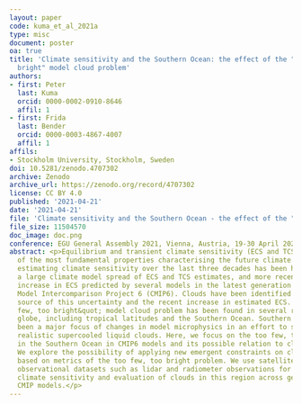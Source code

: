 ```yaml
---
layout: paper
code: kuma_et_al_2021a
type: misc
document: poster
oa: true
title: 'Climate sensitivity and the Southern Ocean: the effect of the "too few, too
  bright" model cloud problem'
authors:
- first: Peter
  last: Kuma
  orcid: 0000-0002-0910-8646
  affil: 1
- first: Frida
  last: Bender
  orcid: 0000-0003-4867-4007
  affil: 1
affils:
- Stockholm University, Stockholm, Sweden
doi: 10.5281/zenodo.4707302
archive: Zenodo
archive_url: https://zenodo.org/record/4707302
license: CC BY 4.0
published: '2021-04-21'
date: '2021-04-21'
file: 'Climate sensitivity and the Southern Ocean - the effect of the "too few, too bright" model cloud problem.pdf'
file_size: 11504570
doc_image: doc.png
conference: EGU General Assembly 2021, Vienna, Austria, 19-30 April 2021
abstract: <p>Equilibrium and transient climate sensitivity (ECS and TCS) are some
  of the most fundamental properties characterising the future climate. Progress in
  estimating climate sensitivity over the last three decades has been hampered by
  a large climate model spread of ECS and TCS estimates, and more recently by a large
  increase in ECS predicted by several models in the latest generation of the Climate
  Model Intercomparison Project 6 (CMIP6). Clouds have been identified as the major
  source of this uncertainty and the recent increase in estimated ECS. A &quot;too
  few, too bright&quot; model cloud problem has been found in several regions of the
  globe, including tropical latitudes and the Southern Ocean. Southern Ocean has also
  been a major focus of changes in model microphysics in an effort to simulate more
  realistic supercooled liquid clouds. Here, we focus on the too few, too bright problem
  in the Southern Ocean in CMIP6 models and its possible relation to climate sensitivity.
  We explore the possibility of applying new emergent constraints on climate sensitivity
  based on metrics of the too few, too bright problem. We use satellite and and ship-based
  observational datasets such as lidar and radiometer observations for constraining
  climate sensitivity and evaluation of clouds in this region across generations of
  CMIP models.</p>
---
```

